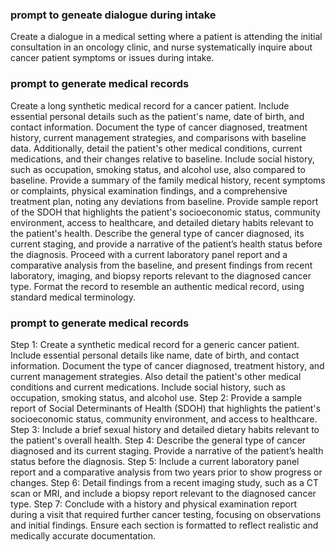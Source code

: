 ### prompt to geneate dialogue during intake

Create a dialogue in a medical setting where a patient is attending the initial consultation in an oncology clinic, and nurse systematically inquire about cancer patient symptoms or issues during intake. 

### prompt to generate medical records 

Create a long synthetic medical record for a cancer patient. Include essential personal details such as the patient's name, date of birth, and contact information. Document the type of cancer diagnosed, treatment history, current management strategies, and comparisons with baseline data. Additionally, detail the patient's other medical conditions, current medications, and their changes relative to baseline. Include social history, such as occupation, smoking status, and alcohol use, also compared to baseline. Provide a summary of the family medical history, recent symptoms or complaints, physical examination findings, and a comprehensive treatment plan, noting any deviations from baseline. Provide sample report of the SDOH that highlights the patient's socioeconomic status, community environment, access to healthcare, and detailed dietary habits relevant to the patient's health. Describe the general type of cancer diagnosed, its current staging, and provide a narrative of the patient’s health status before the diagnosis. Proceed with a current laboratory panel report and a comparative analysis from the baseline, and present findings from recent laboratory, imaging, and biopsy reports relevant to the diagnosed cancer type. Format the record to resemble an authentic medical record, using standard medical terminology.

### prompt to generate medical records 

Step 1: Create a synthetic medical record for a generic cancer patient. Include essential personal details like name, date of birth, and contact information. Document the type of cancer diagnosed, treatment history, and current management strategies. Also detail the patient's other medical conditions and current medications. Include social history, such as occupation, smoking status, and alcohol use.
Step 2: Provide a sample report of Social Determinants of Health (SDOH) that highlights the patient's socioeconomic status, community environment, and access to healthcare.
Step 3: Include a brief sexual history and detailed dietary habits relevant to the patient's overall health.
Step 4: Describe the general type of cancer diagnosed and its current staging. Provide a narrative of the patient’s health status before the diagnosis.
Step 5: Include a current laboratory panel report and a comparative analysis from two years prior to show progress or changes.
Step 6: Detail findings from a recent imaging study, such as a CT scan or MRI, and include a biopsy report relevant to the diagnosed cancer type.
Step 7: Conclude with a history and physical examination report during a visit that required further cancer testing, focusing on observations and initial findings. Ensure each section is formatted to reflect realistic and medically accurate documentation.

